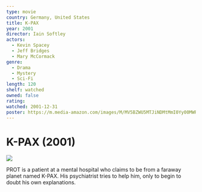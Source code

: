```yaml
---
type: movie
country: Germany, United States
title: K-PAX
year: 2001
director: Iain Softley
actors:
  - Kevin Spacey
  - Jeff Bridges
  - Mary McCormack
genre:
  - Drama
  - Mystery
  - Sci-Fi
length: 120
shelf: watched
owned: false
rating:
watched: 2001-12-31
poster: https://m.media-amazon.com/images/M/MV5BZWU5MTJiNDMtMmI0Yy00MWRjLTgwZjktODEyY2NmZThhM2EwXkEyXkFqcGc@._V1_SX300.jpg
---
```


# K-PAX (2001)

![](https://m.media-amazon.com/images/M/MV5BZWU5MTJiNDMtMmI0Yy00MWRjLTgwZjktODEyY2NmZThhM2EwXkEyXkFqcGc@._V1_SX300.jpg)

PROT is a patient at a mental hospital who claims to be from a faraway planet named K-PAX. His psychiatrist tries to help him, only to begin to doubt his own explanations.